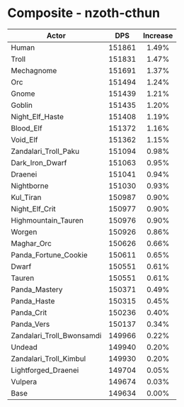 # Composite - nzoth-cthun
| Actor | DPS | Increase |
|---|:---:|:---:|
|Human|151861|1.49%|
|Troll|151831|1.47%|
|Mechagnome|151691|1.37%|
|Orc|151494|1.24%|
|Gnome|151439|1.21%|
|Goblin|151435|1.20%|
|Night_Elf_Haste|151408|1.19%|
|Blood_Elf|151372|1.16%|
|Void_Elf|151362|1.15%|
|Zandalari_Troll_Paku|151094|0.98%|
|Dark_Iron_Dwarf|151063|0.95%|
|Draenei|151041|0.94%|
|Nightborne|151030|0.93%|
|Kul_Tiran|150987|0.90%|
|Night_Elf_Crit|150977|0.90%|
|Highmountain_Tauren|150976|0.90%|
|Worgen|150926|0.86%|
|Maghar_Orc|150626|0.66%|
|Panda_Fortune_Cookie|150611|0.65%|
|Dwarf|150551|0.61%|
|Tauren|150551|0.61%|
|Panda_Mastery|150371|0.49%|
|Panda_Haste|150315|0.45%|
|Panda_Crit|150236|0.40%|
|Panda_Vers|150137|0.34%|
|Zandalari_Troll_Bwonsamdi|149966|0.22%|
|Undead|149940|0.20%|
|Zandalari_Troll_Kimbul|149930|0.20%|
|Lightforged_Draenei|149704|0.05%|
|Vulpera|149674|0.03%|
|Base|149634|0.00%|
